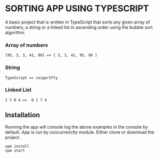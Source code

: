 # SORTING APP USING TYPESCRIPT #

A basic project that is written in TypeScript that sorts any given array of numbers, a string or a linked list in ascending order using the bubble sort algorithm.

### Array of numbers
```
[95, 3, 3, 41, 99] => [ 3, 3, 41, 95, 99 ]
```

### String
```
TypeScript => ceipprSTty
```

### Linked List
```
1 7 0 4 =>  0 1 7 4
```


## Installation

Running the app will console log the above examples in the console by default. App is run by concurrenctly module.
Either clone or download the project.

```
npm install
npm start
```
